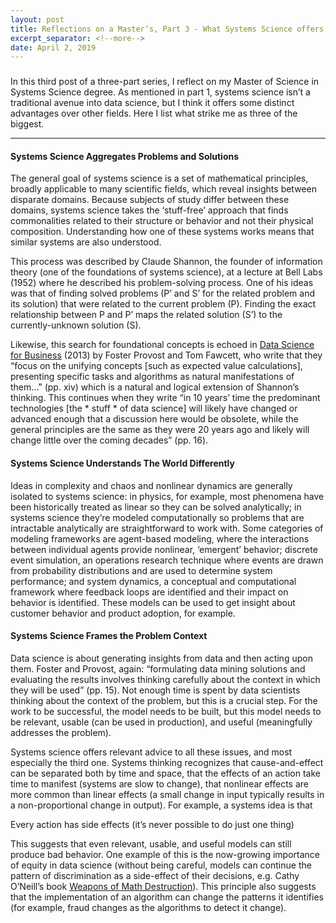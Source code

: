 ```yaml
---
layout: post
title: Reflections on a Master’s, Part 3 - What Systems Science offers Data Science
excerpt_separator: <!--more-->
date: April 2, 2019
---
```


###

In this third post of a three-part series, I reflect on my Master of Science in Systems Science degree. As mentioned in part 1, systems science isn’t a traditional avenue into data science, but I think it offers some distinct advantages over other fields. Here I list what strike me as three of the biggest. 

<!--more-->

------

#### Systems Science Aggregates Problems and Solutions

The general goal of systems science is a set of mathematical principles, broadly applicable to many scientific fields, which reveal insights between disparate domains. Because subjects of study differ between these domains, systems science takes the ‘stuff-free’ approach that finds commonalities related to their structure or behavior and not their physical composition. Understanding how one of these systems works means that similar systems are also understood. 


This process was described by Claude Shannon, the founder of information theory (one of the foundations of systems science), at a lecture at Bell Labs (1952) where he described his problem-solving process. One of his ideas was that of finding solved problems (P’ and S’ for the related problem and its solution) that were related to the current problem (P). Finding the exact relationship between P and P’ maps the related solution (S’) to the currently-unknown solution (S).


Likewise, this search for foundational concepts is echoed in [Data Science for Business](http://data-science-for-biz.com/) (2013) by Foster Provost and Tom Fawcett, who write that they “focus on the unifying concepts [such as expected value calculations], presenting specific tasks and algorithms as natural manifestations of them…” (pp. xiv) which is a natural and logical extension of Shannon’s thinking. This continues when they write “in 10 years’ time the predominant technologies [the * stuff * of data science] will likely have changed or advanced enough that a discussion here would be obsolete, while the general principles are the same as they were 20 years ago and likely will change little over the coming decades” (pp. 16). 


#### Systems Science Understands The World Differently


Ideas in complexity and chaos and nonlinear dynamics are generally isolated to systems science: in physics, for example, most phenomena have been historically treated as linear so they can be solved analytically; in systems science they’re modeled computationally so problems that are intractable analytically are straightforward to work with. Some categories of modeling frameworks are agent-based modeling, where the interactions between individual agents provide nonlinear, ‘emergent’ behavior; discrete event simulation, an operations research technique where events are drawn from probability distributions and are used to determine system performance; and system dynamics, a conceptual and computational framework where feedback loops are identified and their impact on behavior is identified. These models can be used to get insight about customer behavior and product adoption, for example. 


#### Systems Science Frames the Problem Context 


Data science is about generating insights from data and then acting upon them. Foster and Provost, again: “formulating data mining solutions and evaluating the results involves thinking carefully about the context in which they will be used” (pp. 15).   Not enough time is spent by data scientists thinking about the context of the problem, but this is a crucial step. For the work to be successful, the model needs to be built, but this model needs to be relevant, usable (can be used in production), and useful (meaningfully addresses the problem). 


Systems science offers relevant advice to all these issues, and most especially the third one. Systems thinking recognizes that cause-and-effect can be separated both by time and space, that the effects of an action take time to manifest (systems are slow to change), that nonlinear effects are more common than linear effects (a small change in input typically results in a non-proportional change in output). For example, a systems idea is that 

Every action has side effects (it’s never possible to do just one thing)

This suggests that even relevant, usable, and useful models can still produce bad behavior. One example of this is the now-growing importance of equity in data science (without being careful, models can continue the pattern of discrimination as a side-effect of their decisions, e.g. Cathy O’Neill’s book [Weapons of Math Destruction](https://weaponsofmathdestructionbook.com/)). This principle also suggests that the implementation of an algorithm can change the patterns it identifies (for example, fraud changes as the algorithms to detect it change). 
